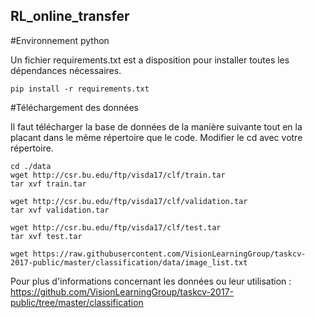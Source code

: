 ## RL_online_transfer

#Environnement python

Un fichier requirements.txt est a disposition pour installer toutes les dépendances nécessaires.

```
pip install -r requirements.txt

```

#Téléchargement des données

Il faut télécharger la base de données de la manière suivante tout en la placant dans le même répertoire que le code. Modifier le cd avec votre répertoire.

```
cd ./data
wget http://csr.bu.edu/ftp/visda17/clf/train.tar
tar xvf train.tar

wget http://csr.bu.edu/ftp/visda17/clf/validation.tar
tar xvf validation.tar  

wget http://csr.bu.edu/ftp/visda17/clf/test.tar
tar xvf test.tar

wget https://raw.githubusercontent.com/VisionLearningGroup/taskcv-2017-public/master/classification/data/image_list.txt
```

Pour plus d'informations concernant les données ou leur utilisation : https://github.com/VisionLearningGroup/taskcv-2017-public/tree/master/classification